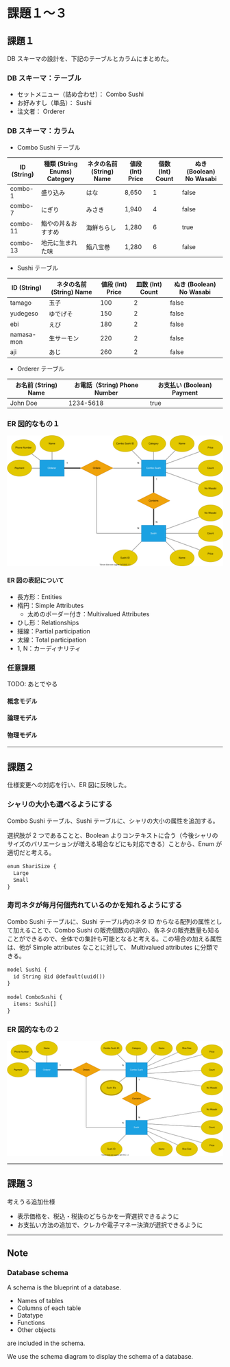 # 課題１〜３

## 課題１

DB スキーマの設計を、下記のテーブルとカラムにまとめた。

### DB スキーマ：テーブル

- セットメニュー（詰め合わせ）： Combo Sushi
- お好みすし（単品）： Sushi
- 注文者： Orderer

### DB スキーマ：カラム

- Combo Sushi テーブル

| ID (String) | 種類 (String Enums) Category | ネタの名前 (String) Name | 値段 (Int) Price | 個数 (Int) Count | ぬき (Boolean) No Wasabi |
| ----------- | ---------------------------- | ------------------------ | ---------------- | ---------------- | ------------------------ |
| combo-1     | 盛り込み                     | はな                     | 8,650            | 1                | false                    |
| combo-7     | にぎり                       | みさき                   | 1,940            | 4                | false                    |
| combo-11    | 鮨やの丼＆おすすめ           | 海鮮ちらし               | 1,280            | 6                | true                     |
| combo-13    | 地元に生まれた味             | 鮨八宝巻                 | 1,280            | 6                | false                    |

- Sushi テーブル

| ID (String) | ネタの名前 (String) Name | 値段 (Int) Price | 皿数 (Int) Count | ぬき (Boolean) No Wasabi |
| ----------- | ------------------------ | ---------------- | ---------------- | ------------------------ |
| tamago      | 玉子                     | 100              | 2                | false                    |
| yudegeso    | ゆでげそ                 | 150              | 2                | false                    |
| ebi         | えび                     | 180              | 2                | false                    |
| namasa-mon  | 生サーモン               | 220              | 2                | false                    |
| aji         | あじ                     | 260              | 2                | false                    |

- Orderer テーブル

| お名前 (String) Name | お電話（String) Phone Number | お支払い (Boolean) Payment |
| -------------------- | ---------------------------- | -------------------------- |
| John Doe             | 1234-5618                    | true                       |

### ER 図的なもの１

![ER 図的なもの１](./diagram_1.svg "ER 図的なもの１")

#### ER 図の表記について

- 長方形：Entities
- 楕円：Simple Attributes
  - 太めのボーダー付き：Multivalued Attributes
- ひし形：Relationships
- 細線：Partial participation
- 太線：Total participation
- 1, N：カーディナリティ

### 任意課題

TODO: あとでやる

#### 概念モデル

#### 論理モデル

#### 物理モデル

---

## 課題２

仕様変更への対応を行い、ER 図に反映した。

### シャリの大小も選べるようにする

Combo Sushi テーブル、Sushi テーブルに、シャリの大小の属性を追加する。

選択肢が 2 つであることと、Boolean よりコンテキストに合う（今後シャリのサイズのバリエーションが増える場合などにも対応できる）ことから、Enum が適切だと考える。

```prisma
enum ShariSize {
  Large
  Small
}
```

### 寿司ネタが毎月何個売れているのかを知れるようにする

Combo Sushi テーブルに、Sushi テーブル内のネタ ID からなる配列の属性として加えることで、Combo Sushi の販売個数の内訳の、各ネタの販売数量も知ることができるので、全体での集計も可能となると考える。この場合の加える属性は、他が Simple attributes なことに対して、 Multivalued attributes に分類できる。

```prisma
model Sushi {
  id String @id @default(uuid())
}

model ComboSushi {
  items: Sushi[]
}
```

### ER 図的なもの２

![ER 図的なもの２](./diagram_2.svg "ER 図的なもの２")

---

## 課題３

考えうる追加仕様

- 表示価格を、税込・税抜のどちらかを一斉選択できるように
- お支払い方法の追加で、クレカや電子マネー決済が選択できるように

---

## Note

### Database schema

A schema is the blueprint of a database.

- Names of tables
- Columns of each table
- Datatype
- Functions
- Other objects

are included in the schema.

We use the schema diagram to display the schema of a database.
